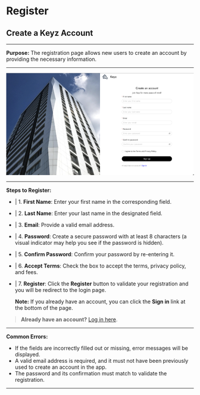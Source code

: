 # Register

## Create a Keyz Account

---

**Purpose:** The registration page allows new users to create an account by providing the necessary information.

---

![Keyz Registration Form](../../Images/register.png)

---

**Steps to Register:**

- | 1. **First Name**: Enter your first name in the corresponding field.
- | 2. **Last Name**: Enter your last name in the designated field.
- | 3. **Email**: Provide a valid email address.
- | 4. **Password**: Create a secure password with at least 8 characters (a visual indicator may help you see if the password is hidden).
- | 5. **Confirm Password**: Confirm your password by re-entering it.
- | 6. **Accept Terms**: Check the box to accept the terms, privacy policy, and fees.
- | 7. **Register**: Click the **Register** button to validate your registration and you will be redirect to the login page.

  **Note:** If you already have an account, you can click the **Sign in** link at the bottom of the page.

> **Already have an account?**
> [Log in here](./2Login.md).

---

**Common Errors:**

- If the fields are incorrectly filled out or missing, error messages will be displayed.
- A valid email address is required, and it must not have been previously used to create an account in the app.
- The password and its confirmation must match to validate the registration.

---
